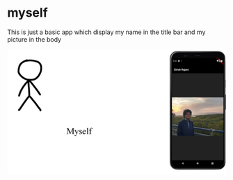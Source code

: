 # myself

This is just a basic app which display my name in the title bar and my picture in the body

<img src="./images/Capture.PNG">



